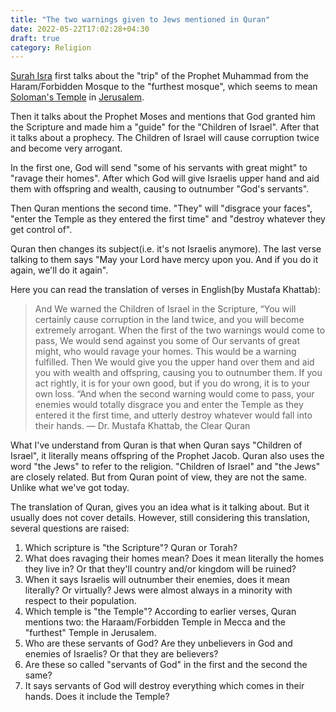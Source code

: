 ```yaml
---
title: "The two warnings given to Jews mentioned in Quran"
date: 2022-05-22T17:02:28+04:30
draft: true
category: Religion
---
```


[Surah Isra](https://quran.com/17) first talks about the "trip" of the Prophet Muhammad from the Haram/Forbidden Mosque to the "furthest mosque", which seems to mean [Soloman's Temple](https://en.wikipedia.org/wiki/Solomon%27s_Temple) in [Jerusalem](https://en.wikipedia.org/wiki/Jerusalem).

Then it talks about the Prophet Moses and mentions that God granted him the Scripture and made him a "guide" for the "Children of Israel". After that it talks about a prophecy. The Children of Israel will cause corruption twice and become very arrogant.

In the first one, God will send "some of his servants with great might" to "ravage their homes". After which God will give Israelis upper hand and aid them with offspring and wealth, causing to outnumber "God's servants".

Then Quran mentions the second time. "They" will "disgrace your faces", "enter the Temple as they entered the first time" and "destroy whatever they get control of".

Quran then changes its subject(i.e. it's not Israelis anymore). The last verse talking to them says "May your Lord have mercy upon you. And if you do it again, we'll do it again".

Here you can read the translation of verses in English(by Mustafa Khattab):

> And We warned the Children of Israel in the Scripture, “You will certainly cause corruption in the land twice, and you will become extremely arrogant.
> When the first of the two warnings would come to pass, We would send against you some of Our servants of great might, who would ravage your homes. This would be a warning fulfilled.
> Then We would give you the upper hand over them and aid you with wealth and offspring, causing you to outnumber them.
> If you act rightly, it is for your own good, but if you do wrong, it is to your own loss. “And when the second warning would come to pass, your enemies would totally disgrace you and enter the Temple as they entered it the first time, and utterly destroy whatever would fall into their hands.
> — Dr. Mustafa Khattab, the Clear Quran

What I've understand from Quran is that when Quran says "Children of Israel", it literally means offspring of the Prophet Jacob. Quran also uses the word "the Jews" to refer to the religion. "Children of Israel" and "the Jews" are closely related. But from Quran point of view, they are not the same. Unlike what we've got today.

The translation of Quran, gives you an idea what is it talking about. But it usually does not cover details. However, still considering this translation, several questions are raised:

1. Which scripture is "the Scripture"? Quran or Torah?
2. What does ravaging their homes mean? Does it mean literally the homes they live in? Or that they'll country and/or kingdom will be ruined?
3. When it says Israelis will outnumber their enemies, does it mean literally? Or virtually? Jews were almost always in a minority with respect to their population.
4. Which temple is "the Temple"? According to earlier verses, Quran mentions two: the Haraam/Forbidden Temple in Mecca and the "furthest" Temple in Jerusalem.
5. Who are these servants of God? Are they unbelievers in God and enemies of Israelis? Or that they are believers?
6. Are these so called "servants of God" in the first and the second the same?
7. It says servants of God will destroy everything which comes in their hands. Does it include the Temple?

